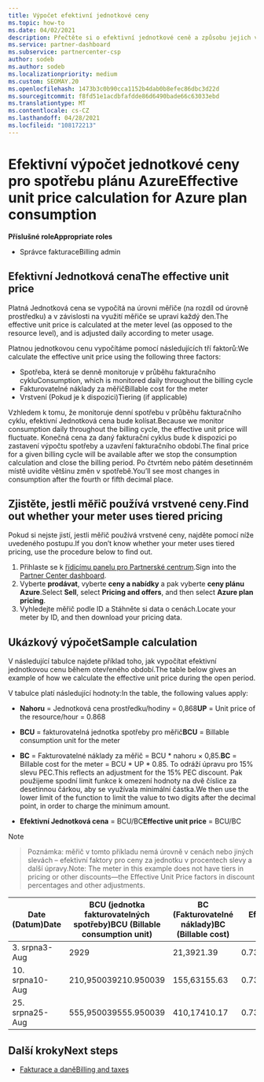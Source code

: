 ```yaml
---
title: Výpočet efektivní jednotkové ceny
ms.topic: how-to
ms.date: 04/02/2021
description: Přečtěte si o efektivní jednotkové ceně a způsobu jejich výpočtu. Tento článek obsahuje také ukázkový výpočet.
ms.service: partner-dashboard
ms.subservice: partnercenter-csp
author: sodeb
ms.author: sodeb
ms.localizationpriority: medium
ms.custom: SEOMAY.20
ms.openlocfilehash: 1473b3c0b90cca1152b4dab0b8efec86dbc3d22d
ms.sourcegitcommit: f8fd51e1acdbfafdde86d6490bade66c63033ebd
ms.translationtype: MT
ms.contentlocale: cs-CZ
ms.lasthandoff: 04/28/2021
ms.locfileid: "108172213"
---
```

# <a name="effective-unit-price-calculation-for-azure-plan-consumption"></a><span data-ttu-id="7341c-104">Efektivní výpočet jednotkové ceny pro spotřebu plánu Azure</span><span class="sxs-lookup"><span data-stu-id="7341c-104">Effective unit price calculation for Azure plan consumption</span></span>

<span data-ttu-id="7341c-105">**Příslušné role**</span><span class="sxs-lookup"><span data-stu-id="7341c-105">**Appropriate roles**</span></span>

- <span data-ttu-id="7341c-106">Správce fakturace</span><span class="sxs-lookup"><span data-stu-id="7341c-106">Billing admin</span></span>

## <a name="the-effective-unit-price"></a><span data-ttu-id="7341c-107">Efektivní Jednotková cena</span><span class="sxs-lookup"><span data-stu-id="7341c-107">The effective unit price</span></span>

<span data-ttu-id="7341c-108">Platná Jednotková cena se vypočítá na úrovni měřiče (na rozdíl od úrovně prostředku) a v závislosti na využití měřiče se upraví každý den.</span><span class="sxs-lookup"><span data-stu-id="7341c-108">The effective unit price is calculated at the meter level (as opposed to the resource level), and is adjusted daily according to meter usage.</span></span>

<span data-ttu-id="7341c-109">Platnou jednotkovou cenu vypočítáme pomocí následujících tří faktorů:</span><span class="sxs-lookup"><span data-stu-id="7341c-109">We calculate the effective unit price using the following three factors:</span></span>

- <span data-ttu-id="7341c-110">Spotřeba, která se denně monitoruje v průběhu fakturačního cyklu</span><span class="sxs-lookup"><span data-stu-id="7341c-110">Consumption, which is monitored daily throughout the billing cycle</span></span>
- <span data-ttu-id="7341c-111">Fakturovatelné náklady za měřič</span><span class="sxs-lookup"><span data-stu-id="7341c-111">Billable cost for the meter</span></span>
- <span data-ttu-id="7341c-112">Vrstvení (Pokud je k dispozici)</span><span class="sxs-lookup"><span data-stu-id="7341c-112">Tiering (if applicable)</span></span>

<span data-ttu-id="7341c-113">Vzhledem k tomu, že monitoruje denní spotřebu v průběhu fakturačního cyklu, efektivní Jednotková cena bude kolísat.</span><span class="sxs-lookup"><span data-stu-id="7341c-113">Because we monitor consumption daily throughout the billing cycle, the effective unit price will fluctuate.</span></span> <span data-ttu-id="7341c-114">Konečná cena za daný fakturační cyklus bude k dispozici po zastavení výpočtu spotřeby a uzavření fakturačního období.</span><span class="sxs-lookup"><span data-stu-id="7341c-114">The final price for a given billing cycle will be available after we stop the consumption calculation and close the billing period.</span></span> <span data-ttu-id="7341c-115">Po čtvrtém nebo pátém desetinném místě uvidíte většinu změn v spotřebě.</span><span class="sxs-lookup"><span data-stu-id="7341c-115">You’ll see most changes in consumption after the fourth or fifth decimal place.</span></span>

## <a name="find-out-whether-your-meter-uses-tiered-pricing"></a><span data-ttu-id="7341c-116">Zjistěte, jestli měřič používá vrstvené ceny.</span><span class="sxs-lookup"><span data-stu-id="7341c-116">Find out whether your meter uses tiered pricing</span></span>

<span data-ttu-id="7341c-117">Pokud si nejste jistí, jestli měřič používá vrstvené ceny, najděte pomocí níže uvedeného postupu.</span><span class="sxs-lookup"><span data-stu-id="7341c-117">If you don’t know whether your meter uses tiered pricing, use the procedure below to find out.</span></span> 

1. <span data-ttu-id="7341c-118">Přihlaste se k [řídicímu panelu pro Partnerské centrum](https://partner.microsoft.com/dashboard/).</span><span class="sxs-lookup"><span data-stu-id="7341c-118">Sign into the [Partner Center dashboard](https://partner.microsoft.com/dashboard/).</span></span>
2. <span data-ttu-id="7341c-119">Vyberte **prodávat**, vyberte **ceny a nabídky** a pak vyberte **ceny plánu Azure**.</span><span class="sxs-lookup"><span data-stu-id="7341c-119">Select **Sell**, select **Pricing and offers**, and then select **Azure plan pricing**.</span></span>
3. <span data-ttu-id="7341c-120">Vyhledejte měřič podle ID a Stáhněte si data o cenách.</span><span class="sxs-lookup"><span data-stu-id="7341c-120">Locate your meter by ID, and then download your pricing data.</span></span> 

## <a name="sample-calculation"></a><span data-ttu-id="7341c-121">Ukázkový výpočet</span><span class="sxs-lookup"><span data-stu-id="7341c-121">Sample calculation</span></span>

<span data-ttu-id="7341c-122">V následující tabulce najdete příklad toho, jak vypočítat efektivní jednotkovou cenu během otevřeného období.</span><span class="sxs-lookup"><span data-stu-id="7341c-122">The table below gives an example of how we calculate the effective unit price during the open period.</span></span>

<span data-ttu-id="7341c-123">V tabulce platí následující hodnoty:</span><span class="sxs-lookup"><span data-stu-id="7341c-123">In the table, the following values apply:</span></span> 

- <span data-ttu-id="7341c-124">**Nahoru** = Jednotková cena prostředku/hodiny = 0,868</span><span class="sxs-lookup"><span data-stu-id="7341c-124">**UP** = Unit price of the resource/hour = 0.868</span></span>

- <span data-ttu-id="7341c-125">**BCU** = fakturovatelná jednotka spotřeby pro měřič</span><span class="sxs-lookup"><span data-stu-id="7341c-125">**BCU** = Billable consumption unit for the meter</span></span>

- <span data-ttu-id="7341c-126">**BC** = Fakturovatelné náklady za měřič = BCU \* nahoru × 0,85.</span><span class="sxs-lookup"><span data-stu-id="7341c-126">**BC** = Billable cost for the meter = BCU \* UP \* 0.85.</span></span> <span data-ttu-id="7341c-127">To odráží úpravu pro 15% slevu PEC.</span><span class="sxs-lookup"><span data-stu-id="7341c-127">This reflects an adjustment for the 15% PEC discount.</span></span> <span data-ttu-id="7341c-128">Pak použijeme spodní limit funkce k omezení hodnoty na dvě číslice za desetinnou čárkou, aby se využívala minimální částka.</span><span class="sxs-lookup"><span data-stu-id="7341c-128">We then use the lower limit of the function to limit the value to two digits after the decimal point, in order to charge the minimum amount.</span></span> 

- <span data-ttu-id="7341c-129">**Efektivní Jednotková cena** = BCU/BC</span><span class="sxs-lookup"><span data-stu-id="7341c-129">**Effective unit price** = BCU/BC</span></span>

>[!NOTE]

><span data-ttu-id="7341c-130">Poznámka: měřič v tomto příkladu nemá úrovně v cenách nebo jiných slevách – efektivní faktory pro ceny za jednotku v procentech slevy a další úpravy.</span><span class="sxs-lookup"><span data-stu-id="7341c-130">Note: The meter in this example does not have tiers in pricing or other discounts—the Effective Unit Price factors in discount percentages and other adjustments.</span></span>


| <span data-ttu-id="7341c-131">Date (Datum)</span><span class="sxs-lookup"><span data-stu-id="7341c-131">Date</span></span> | <span data-ttu-id="7341c-132">BCU (jednotka fakturovatelných spotřeby)</span><span class="sxs-lookup"><span data-stu-id="7341c-132">BCU (Billable consumption unit)</span></span> | <span data-ttu-id="7341c-133">BC (Fakturovatelné náklady)</span><span class="sxs-lookup"><span data-stu-id="7341c-133">BC (Billable cost)</span></span> | <span data-ttu-id="7341c-134">Efektivní Jednotková cena</span><span class="sxs-lookup"><span data-stu-id="7341c-134">Effective unit price</span></span> |
| ------ | ----------- | ----------- | ----------- |  
| <span data-ttu-id="7341c-135">3. srpna</span><span class="sxs-lookup"><span data-stu-id="7341c-135">3-Aug</span></span> | <span data-ttu-id="7341c-136">29</span><span class="sxs-lookup"><span data-stu-id="7341c-136">29</span></span> | <span data-ttu-id="7341c-137">21,39</span><span class="sxs-lookup"><span data-stu-id="7341c-137">21.39</span></span> | <span data-ttu-id="7341c-138">0.737586206896552</span><span class="sxs-lookup"><span data-stu-id="7341c-138">0.737586206896552</span></span> |
| <span data-ttu-id="7341c-139">10. srpna</span><span class="sxs-lookup"><span data-stu-id="7341c-139">10-Aug</span></span> | <span data-ttu-id="7341c-140">210,950039</span><span class="sxs-lookup"><span data-stu-id="7341c-140">210.950039</span></span> | <span data-ttu-id="7341c-141">155,63</span><span class="sxs-lookup"><span data-stu-id="7341c-141">155.63</span></span> | <span data-ttu-id="7341c-142">0.737757626107858</span><span class="sxs-lookup"><span data-stu-id="7341c-142">0.737757626107858</span></span> |
| <span data-ttu-id="7341c-143">25. srpna</span><span class="sxs-lookup"><span data-stu-id="7341c-143">25-Aug</span></span> | <span data-ttu-id="7341c-144">555,950039</span><span class="sxs-lookup"><span data-stu-id="7341c-144">555.950039</span></span> | <span data-ttu-id="7341c-145">410,17</span><span class="sxs-lookup"><span data-stu-id="7341c-145">410.17</span></span> | <span data-ttu-id="7341c-146">0.737782122900436</span><span class="sxs-lookup"><span data-stu-id="7341c-146">0.737782122900436</span></span> |

## <a name="next-steps"></a><span data-ttu-id="7341c-147">Další kroky</span><span class="sxs-lookup"><span data-stu-id="7341c-147">Next steps</span></span>

- [<span data-ttu-id="7341c-148">Fakturace a daně</span><span class="sxs-lookup"><span data-stu-id="7341c-148">Billing and taxes</span></span>](billing.md)
